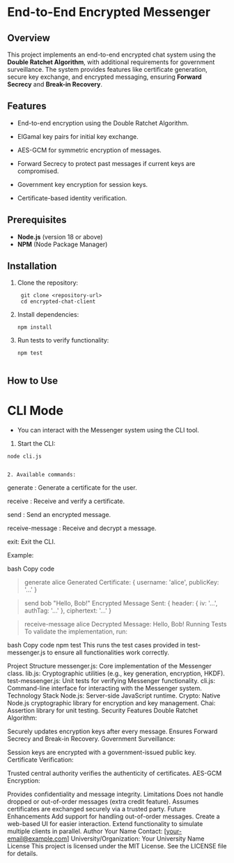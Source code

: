 # End-to-End Encrypted Messenger

## Overview
This project implements an end-to-end encrypted chat system using the **Double Ratchet Algorithm**, with additional requirements for government surveillance. The system provides features like certificate generation, secure key exchange, and encrypted messaging, ensuring **Forward Secrecy** and **Break-in Recovery**.

## Features
- End-to-end encryption using the Double Ratchet Algorithm.

- ElGamal key pairs for initial key exchange.

- AES-GCM for symmetric encryption of messages.

- Forward Secrecy to protect past messages if current keys are compromised.

- Government key encryption for session keys.

- Certificate-based identity verification.

## Prerequisites
- **Node.js** (version 18 or above)
- **NPM** (Node Package Manager)

## Installation
1. Clone the repository:
   ```
    git clone <repository-url>
    cd encrypted-chat-client
2. Install dependencies:
    ``` 
    npm install
3. Run tests to verify functionality:
    ``` 
    npm test


## How to Use
#  CLI Mode

- You can interact with the Messenger system using the CLI tool.

1. Start the CLI:
```
node cli.js


2. Available commands:
```
generate <username> : Generate a certificate for the user.

receive <name> <key> <sig>: Receive and verify a certificate.

send <name> <message>: Send an encrypted message.

receive-message <name>: Receive and decrypt a message.

exit: Exit the CLI.

Example:

bash
Copy code
> generate alice
Generated Certificate: { username: 'alice', publicKey: '...' }

> send bob "Hello, Bob!"
Encrypted Message Sent: { header: { iv: '...', authTag: '...' }, ciphertext: '...' }

> receive-message alice
Decrypted Message: Hello, Bob!
Running Tests
To validate the implementation, run:

bash
Copy code
npm test
This runs the test cases provided in test-messenger.js to ensure all functionalities work correctly.

Project Structure
messenger.js: Core implementation of the Messenger class.
lib.js: Cryptographic utilities (e.g., key generation, encryption, HKDF).
test-messenger.js: Unit tests for verifying Messenger functionality.
cli.js: Command-line interface for interacting with the Messenger system.
Technology Stack
Node.js: Server-side JavaScript runtime.
Crypto: Native Node.js cryptographic library for encryption and key management.
Chai: Assertion library for unit testing.
Security Features
Double Ratchet Algorithm:

Securely updates encryption keys after every message.
Ensures Forward Secrecy and Break-in Recovery.
Government Surveillance:

Session keys are encrypted with a government-issued public key.
Certificate Verification:

Trusted central authority verifies the authenticity of certificates.
AES-GCM Encryption:

Provides confidentiality and message integrity.
Limitations
Does not handle dropped or out-of-order messages (extra credit feature).
Assumes certificates are exchanged securely via a trusted party.
Future Enhancements
Add support for handling out-of-order messages.
Create a web-based UI for easier interaction.
Extend functionality to simulate multiple clients in parallel.
Author
Your Name
Contact: [your-email@example.com]
University/Organization: Your University Name
License
This project is licensed under the MIT License. See the LICENSE file for details.